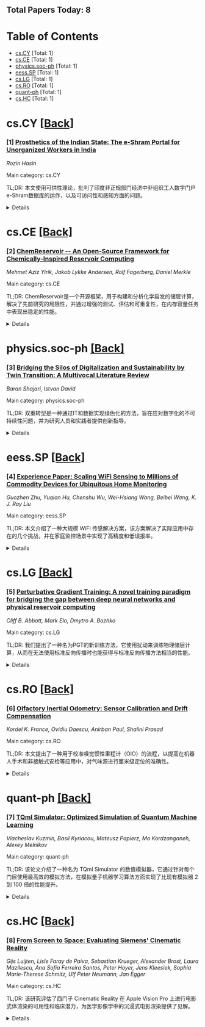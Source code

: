 ## Total Papers Today: 8

<div id=toc></div>

# Table of Contents

- [cs.CY](#cs.CY) [Total: 1]
- [cs.CE](#cs.CE) [Total: 1]
- [physics.soc-ph](#physics.soc-ph) [Total: 1]
- [eess.SP](#eess.SP) [Total: 1]
- [cs.LG](#cs.LG) [Total: 1]
- [cs.RO](#cs.RO) [Total: 1]
- [quant-ph](#quant-ph) [Total: 1]
- [cs.HC](#cs.HC) [Total: 1]


<div id='cs.CY'></div>

# cs.CY [[Back]](#toc)

### [1] [Prosthetics of the Indian State: The e-Shram Portal for Unorganized Workers in India](https://arxiv.org/abs/2503.05714)
*Rozin Hasin*

Main category: cs.CY

TL;DR: 本文使用可供性理论，批判了印度非正规部门经济中非组织工人数字门户e-Shram数据库的运作，以及可访问性和感知方面的问题。


<details>
  <summary>Details</summary>
Motivation: 本文旨在探讨印度非正规部门经济中非组织工人的数字门户/数据库e-Shram。

Method: 本文使用可供性理论来分析e-Shram数据库。

Result: 本文批判了e-Shram数据库的运作，以及可访问性和感知方面的问题。

Conclusion: Not mentioned in abstract

Abstract: N/A

摘要翻译: 这篇研究论文考察了印度非正规部门经济中非组织工人的数字门户/数据库：e-Shram。我使用可供性理论，批评了该数据库对工人的运作，以及可访问性和感知方面的问题。

</details>


<div id='cs.CE'></div>

# cs.CE [[Back]](#toc)

### [2] [ChemReservoir -- An Open-Source Framework for Chemically-Inspired Reservoir Computing](https://arxiv.org/abs/2506.04249)
*Mehmet Aziz Yirik, Jakob Lykke Andersen, Rolf Fagerberg, Daniel Merkle*

Main category: cs.CE

TL;DR: ChemReservoir是一个开源框架，用于构建和分析化学启发的储层计算，解决了先前研究的局限性，并通过增强的测试、评估和可重复性，在内存容量任务中表现出稳定的性能。


<details>
  <summary>Details</summary>
Motivation: 由于先前研究的局限性，需要一个合适的开源工具。

Method: ChemReservoir是一个用于构建和分析化学启发的储层计算的开源框架。

Result: 该工具使用各种基于循环的储层拓扑进行评估，并在内存容量任务的各种配置中展示了稳定的性能。

Conclusion: ChemReservoir是一个用于构建和分析化学启发的储层计算的开源框架，解决了先前研究的局限性，并在内存容量任务中表现出稳定的性能。

Abstract: N/A

摘要翻译: 储层计算是一种循环神经网络，使用固定和非线性动力系统（称为储层）将输入映射到更高维空间。在文献中，有各种类型的储层，从计算机模拟到体外。在化学信息学中，之前的研究通过开发基于模拟的化学启发的计算机模拟储层模型为该领域做出了贡献。Yahiro 使用基于 DNA 的化学反应网络作为其储层，Nguyen 开发了一个基于 Gillespie 算法的 DNA 化学启发的工具。然而，这些软件工具的设计主要侧重于 DNA 化学，并且它们的维护状态限制了它们当前的可用性。由于这些限制，需要一个合适的开源工具。本研究介绍了 ChemReservoir，一个用于化学启发的储层计算的开源框架。与以前侧重于 DNA 化学的研究相比，ChemReservoir 是一个用于构建和分析化学启发的储层的通用框架，它还通过确保增强的测试、评估和可重复性来解决这些先前研究中的局限性。该工具使用各种基于循环的储层拓扑进行评估，并在内存容量任务的各种配置中展示了稳定的性能。

</details>


<div id='physics.soc-ph'></div>

# physics.soc-ph [[Back]](#toc)

### [3] [Bridging the Silos of Digitalization and Sustainability by Twin Transition: A Multivocal Literature Review](https://arxiv.org/abs/2506.04267)
*Baran Shajari, Istvan David*

Main category: physics.soc-ph

TL;DR: 双重转型是一种通过IT和数据实现绿色化的方法，旨在应对数字化的不可持续性问题，并为研究人员和实践者提供创新指导。


<details>
  <summary>Details</summary>
Motivation: 本文旨在应对数字化的不可持续性问题。

Method: 本文系统地调查了关于双重转型的学术和灰色文献，并阐明了关键概念。

Result: Not mentioned in abstract

Conclusion: Not mentioned in abstract

Abstract: N/A

摘要翻译: 双重转型是指以相互支持的方式进行的并行数字和可持续性转型，或者用通俗的说法来说，就是“通过IT和数据实现绿色化”。双重转型是对日益严重的不可持续数字化问题的回应，特别是在生态方面。忽略这个问题最终将限制社会的数字适应能力和人类的解决问题的能力。信息系统工程必须通过其大量的知识、方法和技术来找到支持双重转型之旅的方法。为此，我们系统地调查了关于双重转型的学术和灰色文献，阐明了关键概念，并为研究人员和实践者提供了指导其创新工作的线索。

</details>


<div id='eess.SP'></div>

# eess.SP [[Back]](#toc)

### [4] [Experience Paper: Scaling WiFi Sensing to Millions of Commodity Devices for Ubiquitous Home Monitoring](https://arxiv.org/abs/2506.04322)
*Guozhen Zhu, Yuqian Hu, Chenshu Wu, Wei-Hsiang Wang, Beibei Wang, K. J. Ray Liu*

Main category: eess.SP

TL;DR: 本文介绍了一种大规模 WiFi 传感解决方案，该方案解决了实际应用中存在的几个挑战，并在家庭监控场景中实现了高精度和低误报率。


<details>
  <summary>Details</summary>
Motivation: 本文旨在解决 WiFi 传感在实际应用中面临的挑战，例如误报、硬件异构性、多用户干扰和计算限制。

Method: 本文提出了一种实用且可扩展的 WiFi 传感系统，该系统通过两年的全面评估进行了验证。

Result: 该系统在各种现实世界的家庭中实现了 92.61% 的准确率，同时将由于非人类运动引起的误报从 63.1% 降低到 8.4%，并将 CSI 传输开销降低了 99.72%。

Conclusion: 本文通过解决实际应用中的挑战，提出了一种实用且可扩展的 WiFi 传感系统，并在家庭监控场景中取得了良好的效果。

Abstract: N/A

摘要翻译: 基于WiFi的家庭监控已成为传统基于摄像头和传感器的解决方案的引人注目的替代方案，通过利用现有的无线基础设施，提供广泛的覆盖范围，且入侵性最小。本文介绍了从开发和部署大规模WiFi传感解决方案中获得的 key insights 和经验教训，该解决方案目前已在全球超过 1000 万个商用现成路由器和 1 亿个智能灯泡上运行。通过这种广泛的部署，我们确定了阻碍先前研究实际应用的四个现实世界挑战：1) 非人类运动（例如，宠物）经常触发误报；2) 低成本 WiFi 芯片组和异构硬件在信道状态信息 (CSI) 测量中引入不一致性；3) 多用户环境中的运动干扰使居住者区分复杂化；4) 边缘设备上的计算限制和有限的云传输阻碍了实时处理。为了应对这些挑战，我们提出了一个实用且可扩展的系统，该系统通过为期两年的全面评估进行了验证，涉及 280 个边缘设备，跨越 16 个场景，超过 400 万个运动样本。我们的解决方案在各种现实世界的家庭中实现了 92.61% 的准确率，同时将由于非人类运动引起的误报从 63.1% 降低到 8.4%，并将 CSI 传输开销降低了 99.72%。值得注意的是，我们的系统集成了传感和通信，支持通过家庭 WiFi 网络同时进行 WiFi 传感和数据传输。虽然侧重于家庭监控，但我们的发现和策略可以推广到各种 WiFi 传感应用。通过弥合理论研究和商业部署之间的差距，这项工作为在现实世界环境中扩展 WiFi 传感提供了实用的见解。

</details>


<div id='cs.LG'></div>

# cs.LG [[Back]](#toc)

### [5] [Perturbative Gradient Training: A novel training paradigm for bridging the gap between deep neural networks and physical reservoir computing](https://arxiv.org/abs/2506.04523)
*Cliff B. Abbott, Mark Elo, Dmytro A. Bozhko*

Main category: cs.LG

TL;DR: 我们提出了一种名为PGT的新训练方法，它使用扰动来训练物理储层计算，从而在无法使用标准反向传播时也能获得与标准反向传播方法相当的性能。


<details>
  <summary>Details</summary>
Motivation: 本文旨在解决物理储层计算无法进行反向传播的问题。

Method: PGT使用网络参数空间中的随机扰动来近似梯度更新，仅使用前向传递。

Result: PGT可以实现与标准反向传播方法相当的性能。

Conclusion: PGT代表了将物理储层集成到更深层的神经网络架构中并在AI训练中实现显着能效提升的一个有希望的步骤。

Abstract: N/A

摘要翻译: 我们介绍了扰动梯度训练（PGT），这是一种新颖的训练范式，克服了物理储层计算的一个关键限制：由于物理储层的黑盒性质，无法执行反向传播。受物理学中微扰理论的启发，PGT使用网络参数空间中的随机扰动，仅使用前向传递来近似梯度更新。我们证明了这种方法在模拟神经网络架构（包括密集网络和具有储层层的Transformer模型）以及使用磁振荡自振荡环作为物理储层的实验硬件上的可行性。我们的结果表明，在反向传播不切实际或不可能的情况下，PGT可以实现与标准反向传播方法相当的性能。PGT代表了将物理储层集成到更深层的神经网络架构中并在AI训练中实现显着能效提升的一个有希望的步骤。

</details>


<div id='cs.RO'></div>

# cs.RO [[Back]](#toc)

### [6] [Olfactory Inertial Odometry: Sensor Calibration and Drift Compensation](https://arxiv.org/abs/2506.04539)
*Kordel K. France, Ovidiu Daescu, Anirban Paul, Shalini Prasad*

Main category: cs.RO

TL;DR: 本文提出了一种用于校准嗅觉惯性里程计（OIO）的流程，以提高在机器人手术和非接触式安检等应用中，对气味源进行厘米级定位的准确性。


<details>
  <summary>Details</summary>
Motivation: 气味动力学和环境因素会对嗅觉导航任务造成干扰，使得OIO难以实现。

Method: 本文定义了一个用于校准OIO的流程，该流程适用于多种嗅觉传感器类型，并在真实的机械臂上进行了演示。

Result: 在真实的机械臂上演示了OIO校准流程，结果表明，与冷启动嗅觉导航任务相比，该校准提高了性能。

Conclusion: 本文提出了一种用于校准OIO的流程，该流程可以提高对气味源的定位精度。

Abstract: N/A

摘要翻译: 视觉惯性里程计（VIO）是一种融合视觉和运动学数据以了解机器在导航任务中的状态的过程。嗅觉惯性里程计（OIO）是VIO的类似物，它融合了来自气体传感器和惯性数据，以帮助机器人通过气味导航。气体动力学和环境因素会对嗅觉导航任务造成干扰，使得OIO难以实现。通过我们的工作，我们定义了一个用于校准机器人的OIO的流程，该流程适用于多种嗅觉传感器类型。我们的重点是专门校准OIO，以便在慢速移动的机器人平台上对气味源进行厘米级精度的定位，以演示在机器人手术和非接触式安检中的用例。我们在真实的机械臂上演示了我们的OIO校准流程，并展示了这种校准如何改善冷启动嗅觉导航任务的性能。

</details>


<div id='quant-ph'></div>

# quant-ph [[Back]](#toc)

### [7] [TQml Simulator: Optimized Simulation of Quantum Machine Learning](https://arxiv.org/abs/2506.04891)
*Viacheslav Kuzmin, Basil Kyriacou, Mateusz Papierz, Mo Kordzanganeh, Alexey Melnikov*

Main category: quant-ph

TL;DR: 该论文介绍了一种名为 TQml Simulator 的数值模拟器，它通过针对每个门层使用最高效的模拟方法，在模拟量子机器学习算法方面实现了比现有模拟器 2 到 100 倍的性能提升。


<details>
  <summary>Details</summary>
Motivation: 这项工作旨在加速量子机器学习算法的整体模拟，因为硬件高效电路在量子机器学习中被广泛使用，而高速数值模拟器对于推进该领域的研究至关重要。

Method: 该论文通过数值基准测试通用和门特定技术来模拟门层在量子态矢量上的作用，并开发了一个名为 TQml Simulator 的数值模拟器，该模拟器针对给定电路中的每个门层使用最高效的模拟方法。

Result: TQml Simulator 在大多数情况下优于等效的 Pennylane 的 default.qubit 模拟器，其速度大约快 2 到 100 倍，具体取决于电路、量子比特数、输入数据的批量大小和使用的硬件。

Conclusion: 该研究表明，针对每个门层使用最高效的模拟方法可以显著提高量子机器学习算法的模拟速度，并且 TQml Simulator 实现了 2 到 100 倍的性能提升。

Abstract: N/A

摘要翻译: 在量子机器学习中使用的硬件高效电路通常由交替的均匀应用门层组成。用于此类电路的高速数值模拟器对于推进该领域的研究至关重要。在这项工作中，我们对用于模拟门层在量子态矢量上的作用的通用和门特定技术进行了数值基准测试，旨在加速量子机器学习算法的整体模拟。我们的分析表明，给定门层的最佳模拟方法取决于所涉及的量子比特数，并且技术组合可以为给定电路的正向和反向传递带来显著的性能提升。基于这些见解，我们开发了一个名为 TQml Simulator 的数值模拟器，它在给定电路中使用最高效的模拟方法。我们在由标准门集（如旋转和 CNOT）以及 IonQ 和 IBM 量子处理单元的本机门构建的电路上评估了 TQml Simulator。在大多数情况下，我们的模拟器优于等效的 Pennylane 的 default.qubit 模拟器，其速度大约快 2 到 100 倍，具体取决于电路、量子比特数、输入数据的批量大小和使用的硬件。

</details>


<div id='cs.HC'></div>

# cs.HC [[Back]](#toc)

### [8] [From Screen to Space: Evaluating Siemens' Cinematic Reality](https://arxiv.org/abs/2506.04972)
*Gijs Luijten, Lisle Faray de Paiva, Sebastian Krueger, Alexander Brost, Laura Mazilescu, Ana Sofia Ferreira Santos, Peter Hoyer, Jens Kleesiek, Sophia Marie-Therese Schmitz, Ulf Peter Neumann, Jan Egger*

Main category: cs.HC

TL;DR: 该研究评估了西门子 Cinematic Reality 在 Apple Vision Pro 上进行电影式体渲染的可用性和临床潜力，为医学影像学中的沉浸式电影渲染提供了见解。


<details>
  <summary>Details</summary>
Motivation: 该研究旨在评估沉浸式电影渲染在医学影像学中的潜力。

Method: 研究使用了西门子 Cinematic Reality 在 Apple Vision Pro 上进行电影式体渲染，并使用系统可用性量表、ISONORM 9242-110-S 问卷和开放式调查来评估可用性和临床潜力。

Result: 研究结果确定了可行性、关键的可用性优势以及在真实临床工作流程中进行适应所需的特性。

Conclusion: 研究结果为沉浸式电影渲染在医学影像学中的潜力提供了见解。

Abstract: N/A

摘要翻译: 作为最早一批全面接触西门子 Cinematic Reality 的研究团队之一，我们评估了它在 Apple Vision Pro 上进行电影式体渲染的可用性和临床潜力。我们可视化了来自 CHAOS 和 MRCP_DLRecon 数据集的静脉期肝脏计算机断层扫描和磁共振胰胆管造影扫描。14 位医学专家使用系统可用性量表、ISONORM 9242-110-S 问卷和开放式调查评估了可用性和预期的临床整合潜力。他们的反馈确定了可行性、关键的可用性优势以及在真实临床工作流程中进行适应所需的特性。研究结果提供了对沉浸式电影渲染在医学影像学中的潜力的见解。

</details>
